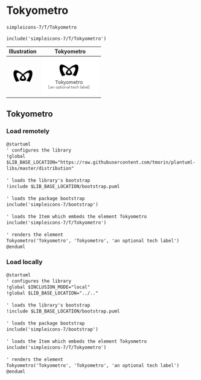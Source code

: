 # Tokyometro


```text
simpleicons-7/T/Tokyometro
```

```text
include('simpleicons-7/T/Tokyometro')
```



| Illustration | Tokyometro |
| :---: | :---: |
| ![illustration for Illustration](../../simpleicons-7/T/Tokyometro.png) | ![illustration for Tokyometro](../../simpleicons-7/T/Tokyometro.Local.png) |




## Tokyometro

### Load remotely
```plantuml
@startuml
' configures the library
!global $LIB_BASE_LOCATION="https://raw.githubusercontent.com/tmorin/plantuml-libs/master/distribution"

' loads the library's bootstrap
!include $LIB_BASE_LOCATION/bootstrap.puml

' loads the package bootstrap
include('simpleicons-7/bootstrap')

' loads the Item which embeds the element Tokyometro
include('simpleicons-7/T/Tokyometro')

' renders the element
Tokyometro('Tokyometro', 'Tokyometro', 'an optional tech label')
@enduml
```

### Load locally
```plantuml
@startuml
' configures the library
!global $INCLUSION_MODE="local"
!global $LIB_BASE_LOCATION="../.."

' loads the library's bootstrap
!include $LIB_BASE_LOCATION/bootstrap.puml

' loads the package bootstrap
include('simpleicons-7/bootstrap')

' loads the Item which embeds the element Tokyometro
include('simpleicons-7/T/Tokyometro')

' renders the element
Tokyometro('Tokyometro', 'Tokyometro', 'an optional tech label')
@enduml
```

